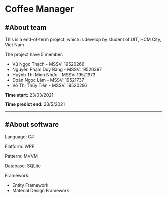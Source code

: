 # Coffee Manager

## #About team
This is a end-of-term project, which is develop by student of UIT, HCM City, Viet Nam

The project have 5 member:
- Vũ Ngọc Thạch - MSSV: 19520266
- Nguyễn Phạm Duy Bằng - MSSV: 19520397
- Huỳnh Thị Minh Nhực - MSSV: 19521973
- Đoàn Ngọc Lãm - MSSV: 19521737
- Võ Thị Thủy Tiên - MSSV: 19520296

__Time start:__ 23/03/2021

__Time predict end:__ 23/5/2021

---
## #About software
Language: C#

Flatform: WPF

Patterm: MVVM

Database: SQLite

Framework:
- Entity Framework
- Material Design Framework
